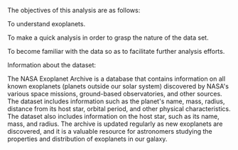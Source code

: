 The objectives of this analysis are as follows:

To understand exoplanets.

To make a quick analysis in order to grasp the nature of the data set.

To become familiar with the data so as to facilitate further analysis efforts.

Information about the dataset: 

The NASA Exoplanet Archive is a database that contains information on all known exoplanets (planets outside our solar system) discovered by NASA's various space missions, ground-based observatories, and other sources. The dataset includes information such as the planet's name, mass, radius, distance from its host star, orbital period, and other physical characteristics. The dataset also includes information on the host star, such as its name, mass, and radius. The archive is updated regularly as new exoplanets are discovered, and it is a valuable resource for astronomers studying the properties and distribution of exoplanets in our galaxy.
